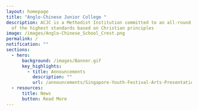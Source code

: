 ```yaml
---
layout: homepage
title: "Anglo-Chinese Junior College "
description: ACJC is a Methodist Institution committed to an all-round education
  of the highest standards based on Christian principles
image: /images/Anglo-Chinese_School_Crest.png
permalink: /
notification: ""
sections:
  - hero:
      background: /images/Banner.gif
      key_highlights:
        - title: Announcements
          description: ""
          url: /announcements/Singapore-Youth-Festival-Arts-Presentation-2022/
  - resources:
      title: News
      button: Read More
---
```

